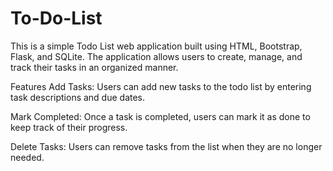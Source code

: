 # To-Do-List

This is a simple Todo List web application built using HTML, Bootstrap, Flask, and SQLite. The application allows users to create, manage, and track their tasks in an organized manner.

Features
Add Tasks: Users can add new tasks to the todo list by entering task descriptions and due dates.

Mark Completed: Once a task is completed, users can mark it as done to keep track of their progress.

Delete Tasks: Users can remove tasks from the list when they are no longer needed.
